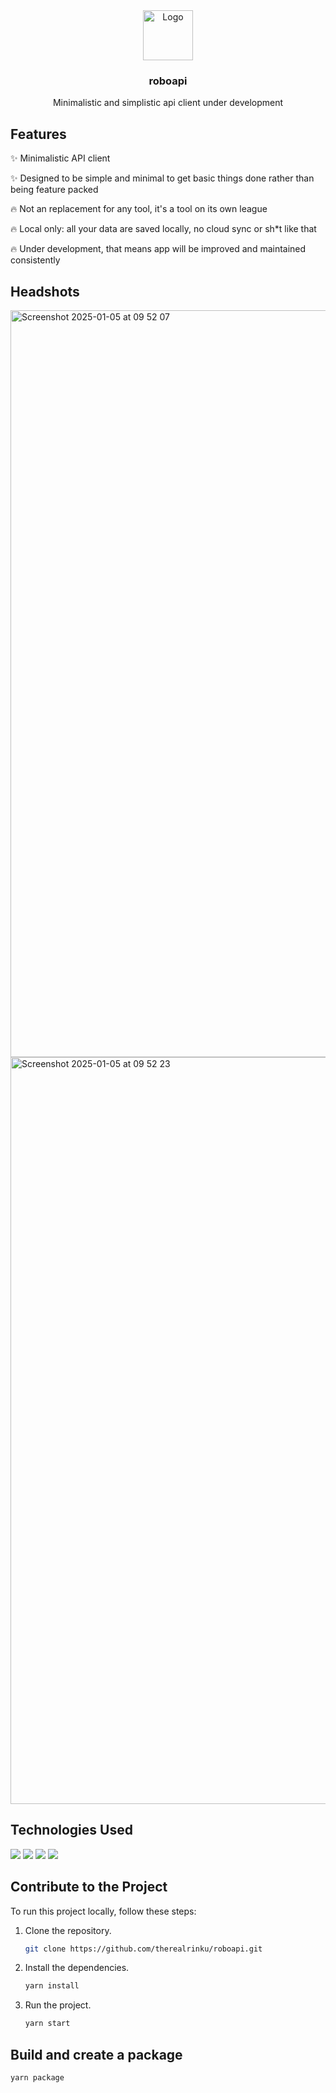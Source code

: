 <div align="center">
    <img src="https://cdn-icons-png.flaticon.com/128/10238/10238788.png" alt="Logo" width="80" height="80">
    <h3>roboapi</h3>
    <p>Minimalistic and simplistic api client under development</p>
</div>

## Features

✨ Minimalistic API client

✨ Designed to be simple and minimal to get basic things done rather than being feature packed

🔥 Not an replacement for any tool, it's a tool on its own league

🔥 Local only: all your data are saved locally, no cloud sync or sh*t like that

🔥 Under development, that means app will be improved and maintained consistently

## Headshots
<img width="1195" alt="Screenshot 2025-01-05 at 09 52 07" src="https://github.com/user-attachments/assets/f1f77ebc-01ea-40ee-be80-3fcf25efaea5" />
<img width="1195" alt="Screenshot 2025-01-05 at 09 52 23" src="https://github.com/user-attachments/assets/3477d061-d4a1-40a9-ad56-bc02c9dcac85" />


## Technologies Used
<img src="https://img.shields.io/badge/electron-000000?style=for-the-badge&logo=electron&logoColor=white"/>
<img src="https://img.shields.io/badge/react-000000?style=for-the-badge&logo=react&logoColor=blue"/>
<img src="https://img.shields.io/badge/tailwindcss-000000?style=for-the-badge&logo=tailwindcss&logoColor=blue"/>
<img src="https://img.shields.io/badge/typescript-000000?style=for-the-badge&logo=typescript&logoColor=blue"/>

## Contribute to the Project

To run this project locally, follow these steps:

1. Clone the repository.
   ```bash
   git clone https://github.com/therealrinku/roboapi.git

2. Install the dependencies.
   ```bash
   yarn install

3. Run the project.
   ```bash
   yarn start

## Build and create a package
   ```bash
   yarn package

